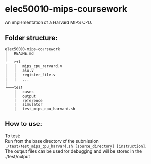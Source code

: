 # elec50010-mips-coursework

An implementation of a Harvard MIPS CPU. 

## Folder structure:

```
elec50010-mips-coursework
│   README.md  
│
└───rtl
│   │   mips_cpu_harvard.v
│   │   alu.v
│   |   register_file.v
|   |   ...
│   
└───test
    │   cases
    │   output
    |   reference
    |   simulator
    |   test_mips_cpu_harvard.sh
```
## How to use:
To test:\
Run from the base directory of the submission  `./test/test_mips_cpu_harvard.sh [source_directory] [instruction]`.\
The output files can be used for debugging and will be stored in the ./test/output 